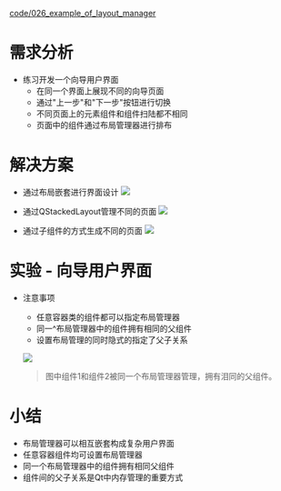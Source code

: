 [code/026_example_of_layout_manager](code/026_example_of_layout_manager)

# 需求分析
- 练习开发一个向导用户界面
    - 在同一个界面上展现不同的向导页面
    - 通过"上一步"和"下一步"按钮进行切换
    - 不同页面上的元素组件和组件扫陆都不相同
    - 页面中的组件通过布局管理器进行排布

# 解决方案
- 通过布局嵌套进行界面设计
    ![](_v_images_/.png)

- 通过QStackedLayout管理不同的页面
    ![](_v_images_/.png)

- 通过子组件的方式生成不同的页面
    ![](_v_images_/.png)

# 实验 - 向导用户界面

- 注意事项
    - 任意容器类的组件都可以指定布局管理器
    - 同一^布局管理器中的组件拥有相同的父组件
    - 设置布局管理的同时隐式的指定了父子关系

    ![](_v_images_/.png)
    > 图中组件1和组件2被同一个布局管理器管理，拥有泪同的父组件。

# 小结
- 布局管理器可以相互嵌套构成复杂用户界面
- 任意容器组件均可设置布局管理器
- 同一个布局管理器中的组件拥有相同父组件
- 组件间的父子关系是Qt中内存管理的重要方式